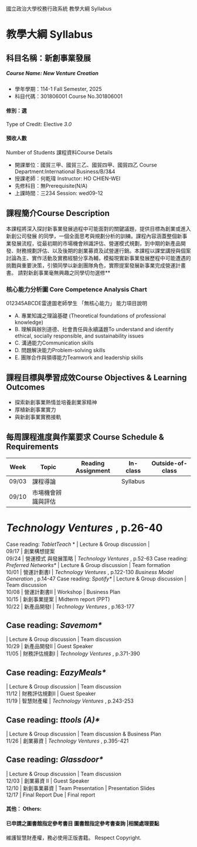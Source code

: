 國立政治大學校務行政系統 教學大綱 Syllabus
# 教學大綱 Syllabus
##  科目名稱：新創事業發展
#####  Course Name: New Venture Creation
  * 學年學期：114-1 Fall Semester, 2025 
  * 科目代碼：301806001 Course No.301806001
#### 修別：選
Type of Credit: Elective 
_3.0_
#### 預收人數
Number of Students
課程資料Course Details
  * 開課單位：國貿三甲、國貿三乙、國貿四甲、國貿四乙 Course Department:International Business/B/3&4 
  * 授課老師：何乾瑋 Instructor: HO CHIEN-WEI 
  * 先修科目：無Prerequisite(N/A)
  * 上課時間：三234 Session: wed09-12 
##  課程簡介Course Description
本課程將深入探討新事業發展過程中可能面對的關鍵議題，提供目標為創業或進入新創公司發展 的同學，一個全面思考與規劃分析的訓練。課程內容涵蓋整個新事業發展流程，從最初期的市場機會辨識評估、營運模式規劃，到中期的新產品開發、財務規劃評估、以及後期的創業募資及試營運行銷。本課程以課堂講授與個案討論為主、實作活動及實務經驗分享為輔，模擬現實新事業發展歷程中可能遭遇的挑戰與重要決策，引領同學以新創團隊角色，實際提案發展新事業完成營運計畫書。
請對新創事業毫無興趣之同學切勿選修**
###  核心能力分析圖 Core Competence Analysis Chart
012345ABCDE雷達圖老師學生
「無核心能力」 
能力項目說明
  * A. 專業知識之理論基礎 (Theoretical foundations of professional knowledge)
  * B. 理解與辦別道德、社會責任與永續議題To understand and identify ethical, socially responsible, and sustainability issues
  * C. 溝通能力Communication skills
  * D. 問題解決能力Problem-solving skills
  * E. 團隊合作與領導能力Teamwork and leadership skills
##  課程目標與學習成效Course Objectives & Learning Outcomes 
  * 探索新創事業熱情並培養創業家精神
  * 厚植新創事業實力
  * 與新創事業實務接軌
##  每周課程進度與作業要求 Course Schedule & Requirements
Week |  Topic |  Reading Assignment |  In-class |  Outside-of-class  
---|---|---|---|---  
09/03 |  課程導論 |  |  Syllabus |   
09/10 |  市場機會辨識與評估 | 
# _Technology Ventures_ , p.26-40
Case reading: _TabletTeach_ * |  Lecture  & Group discussion |   
09/17 |  創業構想提案  
09/24 |  營運模式 與發展策略 |  _Technology Ventures_ , p.52-63 Case reading: _Preferred Networks*_ |  Lecture  & Group discussion |  Team formation  
10/01 |  營運計劃書I |  _Technology Ventures_ , p.122-130 _Business Model Generation_ , p.14-47 Case reading: _Spotify*_ |  Lecture  & Group discussion |  Team discussion  
10/08 |  營運計劃書II |  Workshop |  Business Plan  
10/15 |  新創事業提案 |  Midterm report (PPT)  
10/22 |  新產品開發I |  _Technology Ventures_ , p.163-177
## Case reading: _Savemom*_
|  Lecture  & Group discussion |  Team discussion  
10/29 |  新產品開發II |  Guest Speaker  
11/05 |  財務評估規劃I |  _Technology Ventures_ , p.371-390
## Case reading: _EazyMeals*_
|  Lecture  & Group discussion |  Team discussion  
11/12 |  財務評估規劃II |  Guest Speaker  
11/19 |  智慧財產權 |  _Technology Ventures_ , p.243-253
## Case reading: _ttools (A)*_
|  Lecture  & Group discussion |  Team discussion & Business Plan  
11/26 |  創業募資 |  _Technology Ventures_ , p.395-421
## Case reading: _Glassdoor*_
|  Lecture  & Group discussion |  Team discussion  
12/03 |  創業募資 II |  Guest Speaker  
12/10 |  新創事業募資 |  Team Presentation |  Presentation Slides  
12/17 |  Final Report Due |  Final report  
####  其他： Others:
####  已申請之圖書館指定參考書目  圖書館指定參考書查詢 |相關處理要點
維護智慧財產權，務必使用正版書籍。 Respect Copyright.
